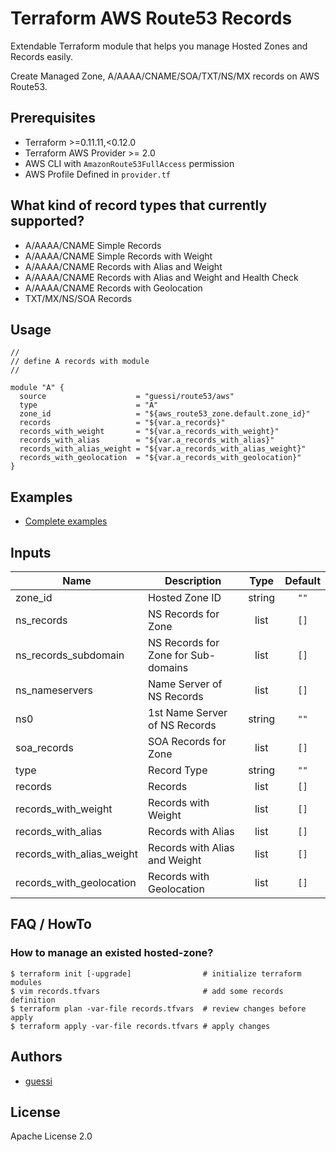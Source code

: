 # Terraform AWS Route53 Records

Extendable Terraform module that helps you manage Hosted Zones and Records easily.

Create Managed Zone, A/AAAA/CNAME/SOA/TXT/NS/MX records on AWS Route53.

## Prerequisites

* Terraform >=0.11.11,<0.12.0
* Terraform AWS Provider >= 2.0
* AWS CLI with `AmazonRoute53FullAccess` permission
* AWS Profile Defined in `provider.tf`

## What kind of record types that currently supported?

- A/AAAA/CNAME Simple Records
- A/AAAA/CNAME Simple Records with Weight
- A/AAAA/CNAME Records with Alias and Weight
- A/AAAA/CNAME Records with Alias and Weight and Health Check
- A/AAAA/CNAME Records with Geolocation
- TXT/MX/NS/SOA Records

## Usage

```hcl
//
// define A records with module
//

module "A" {
  source                    = "guessi/route53/aws"
  type                      = "A"
  zone_id                   = "${aws_route53_zone.default.zone_id}"
  records                   = "${var.a_records}"
  records_with_weight       = "${var.a_records_with_weight}"
  records_with_alias        = "${var.a_records_with_alias}"
  records_with_alias_weight = "${var.a_records_with_alias_weight}"
  records_with_geolocation  = "${var.a_records_with_geolocation}"
}

```

## Examples

* [Complete examples](https://github.com/guessi/terraform-aws-route53/tree/master/examples)

## Inputs

| Name                            | Description                         | Type     | Default   |
| ------------------------------- | ----------------------------------- | :------: | :-------: |
| zone_id                         | Hosted Zone ID                      | string   | `""`      |
| ns_records                      | NS Records for Zone                 | list     | `[]`      |
| ns_records_subdomain            | NS Records for Zone for Sub-domains | list     | `[]`      |
| ns_nameservers                  | Name Server of NS Records           | list     | `[]`      |
| ns0                             | 1st Name Server of NS Records       | string   | `""`      |
| soa_records                     | SOA Records for Zone                | list     | `[]`      |
| type                            | Record Type                         | string   | `""`      |
| records                         | Records                             | list     | `[]`      |
| records_with_weight             | Records with Weight                 | list     | `[]`      |
| records_with_alias              | Records with Alias                  | list     | `[]`      |
| records_with_alias_weight       | Records with Alias and Weight       | list     | `[]`      |
| records_with_geolocation        | Records with Geolocation            | list     | `[]`      |

## FAQ / HowTo

### How to manage an existed hosted-zone?

    $ terraform init [-upgrade]                # initialize terraform modules
    $ vim records.tfvars                       # add some records definition
    $ terraform plan -var-file records.tfvars  # review changes before apply
    $ terraform apply -var-file records.tfvars # apply changes

## Authors

- [guessi](https://github.com/guessi)

## License

Apache License 2.0

